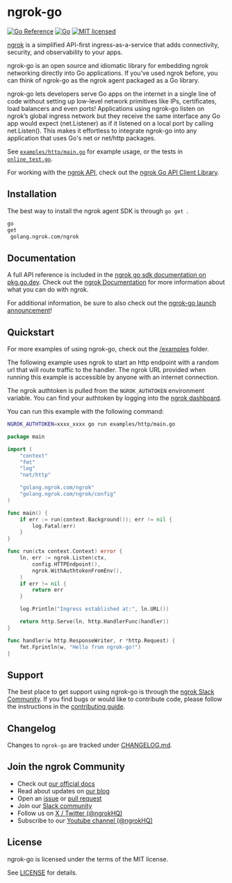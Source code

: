 # ngrok-go

[![Go Reference][def]](https://pkg.go.dev/golang.ngrok.com/ngrok)
[![Go](https://github.com/ngrok/ngrok-go/actions/workflows/buildandtest.yml/badge.svg)](https://github.com/ngrok/ngrok-go/actions/workflows/buildandtest.yml)
[![MIT licensed](https://img.shields.io/badge/license-MIT-blue.svg)](https://github.com/ngrok/ngrok-rust/blob/main/LICENSE-MIT)


[ngrok](https://ngrok.com) is a simplified API-first ingress-as-a-service that adds connectivity, security, and observability to your apps.

ngrok-go is an open source and idiomatic library for embedding ngrok networking directly into Go applications. If you’ve used ngrok before, you can think of ngrok-go as the ngrok agent packaged as a Go library.

ngrok-go lets developers serve Go apps on the internet in a single line of code without setting up low-level network primitives like IPs, certificates, load balancers and even ports! Applications using ngrok-go listen on ngrok’s global ingress network but they receive the same interface any Go app would expect (net.Listener) as if it listened on a local port by calling net.Listen(). This makes it effortless to integrate ngrok-go into any application that uses Go's net or net/http packages.

See [`examples/http/main.go`](/examples/http/main.go) for example usage, or the tests in [`online_test.go`](/online_test.go).

For working with the [ngrok API](https://ngrok.com/docs/api/), check out the [ngrok Go API Client Library](https://github.com/ngrok/ngrok-api-go).

## Installation

The best way to install the ngrok agent SDK is through `go get
`.

```sh
go 
get
 golang.ngrok.com/ngrok
```

## Documentation

A full API reference is included in the [ngrok go sdk documentation on pkg.go.dev](https://pkg.go.dev/golang.ngrok.com/ngrok). Check out the [ngrok Documentation](https://ngrok.com/docs) for more information about what you can do with ngrok.

For additional information, be sure to also check out the [ngrok-go launch announcement](https://ngrok.com/blog-post/ngrok-go)!

## Quickstart

For more examples of using ngrok-go, check out the [/examples](/examples) folder.

The following example uses ngrok to start an http endpoint with a random url that will route traffic to the handler. The ngrok URL provided when running this example is accessible by anyone with an internet connection.

The ngrok authtoken is pulled from the `NGROK_AUTHTOKEN` environment variable. You can find your authtoken by logging into the [ngrok dashboard](https://dashboard.ngrok.com/get-started/your-authtoken).

You can run this example with the following command:

```sh
NGROK_AUTHTOKEN=xxxx_xxxx go run examples/http/main.go
```

```go
package main

import (
	"context"
	"fmt"
	"log"
	"net/http"

	"golang.ngrok.com/ngrok"
	"golang.ngrok.com/ngrok/config"
)

func main() {
	if err := run(context.Background()); err != nil {
		log.Fatal(err)
	}
}

func run(ctx context.Context) error {
	ln, err := ngrok.Listen(ctx,
		config.HTTPEndpoint(),
		ngrok.WithAuthtokenFromEnv(),
	)
	if err != nil {
		return err
	}

	log.Println("Ingress established at:", ln.URL())

	return http.Serve(ln, http.HandlerFunc(handler))
}

func handler(w http.ResponseWriter, r *http.Request) {
	fmt.Fprintln(w, "Hello from ngrok-go!")
}
```

## Support

The best place to get support using ngrok-go is through the [ngrok Slack Community](https://ngrok.com/slack). If you find bugs or would like to contribute code, please follow the instructions in the [contributing guide](/CONTRIBUTING.md).

## Changelog

Changes to `ngrok-go` are tracked under [CHANGELOG.md](https://github.com/ngrok/ngrok-go/blob/main/CHANGELOG.md).

## Join the ngrok Community

- Check out [our official docs](https://docs.ngrok.com)
- Read about updates on [our blog](https://ngrok.com/blog)
- Open an [issue](https://github.com/ngrok/ngrok-go/issues) or [pull request](https://github.com/ngrok/ngrok-go/pulls)
- Join our [Slack community](https://ngrok.com/slack)
- Follow us on [X / Twitter (@ngrokHQ)](https://twitter.com/ngrokhq)
- Subscribe to our [Youtube channel (@ngrokHQ)](https://www.youtube.com/@ngrokhq)

## License

ngrok-go is licensed under the terms of the MIT license.

See [LICENSE](./LICENSE.txt) for details.


[def]: https://pkg.go.dev/badge/golang.ngrok.com/ngrok.svg